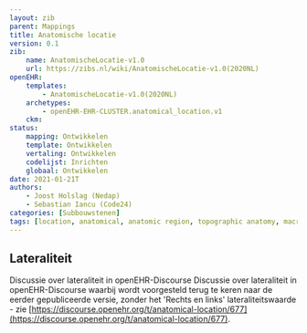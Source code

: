 ```yaml
---
layout: zib
parent: Mappings
title: Anatomische locatie
version: 0.1
zib:
    name: AnatomischeLocatie-v1.0
    url: https://zibs.nl/wiki/AnatomischeLocatie-v1.0(2020NL)
openEHR:
    templates: 
        - AnatomischeLocatie-v1.0(2020NL)
    archetypes: 
        - openEHR-EHR-CLUSTER.anatomical_location.v1
    ckm: 
status:
    mapping: Ontwikkelen
    template: Ontwikkelen
    vertaling: Ontwikkelen
    codelijst: Inrichten
    globaal: Ontwikkelen
date: 2021-01-21T
authors: 
    - Joost Holslag (Nedap)
    - Sebastian Iancu (Code24) 
categories: [Subbouwstenen]
tags: [location, anatomical, anatomic region, topographic anatomy, macroscopic, anatomic, anatomy, locatie, structuur, anatomisch, anatomische regio, topografische anatomie, macroscopisch]
---
```


## Lateraliteit

Discussie over lateraliteit in openEHR-Discourse
Discussie over lateraliteit in openEHR-Discourse waarbij wordt voorgesteld terug te keren naar de eerder gepubliceerde versie, zonder het 'Rechts en links' lateraliteitswaarde - zie [https://discourse.openehr.org/t/anatomical-location/677](https://discourse.openehr.org/t/anatomical-location/677).
